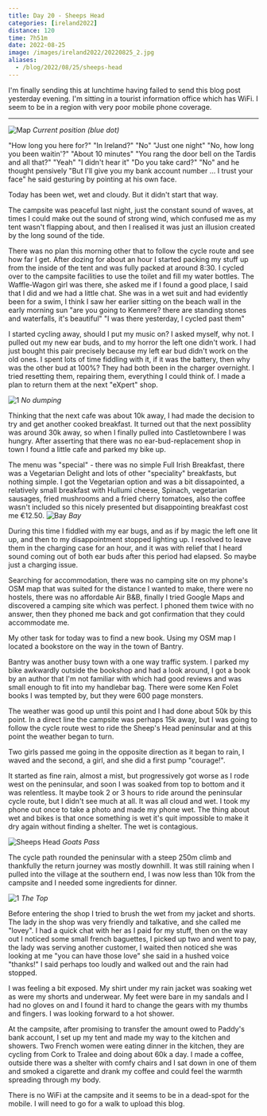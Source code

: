```yaml
--- 
title: Day 20 - Sheeps Head
categories: [ireland2022]
distance: 120
time: 7h51m
date: 2022-08-25
image: /images/ireland2022/20220825_2.jpg
aliases:
  - /blog/2022/08/25/sheeps-head
---
```


I'm finally sending this at lunchtime having failed to send this blog post
yesterday evening. I'm sitting in a tourist information office which has WiFi.
I seem to be in a region with very poor mobile phone coverage.

---

![Map](/images/ireland2022/20220825_map.jpg) 
*Current position (blue dot)*

"How long you here for?" "In Ireland?" "No" "Just one night" "No, how long you
been waitin'?" "About 10 minutes" "You rang the door bell on the Tardis and
all that?" "Yeah" "I didn't hear it" "Do you take card?" "No" and he thought
pensively "But I'll give you my bank account number ... I trust your face" he
said gesturing by pointing at his own face.

Today has been wet, wet and cloudy. But it didn't start that way.

The campsite was peaceful last night, just the constant sound of waves, at
times I could make out the sound of strong wind, which confused me as my tent
wasn't flapping about, and then I realised it was just an illusion created by
the long sound of the tide.

There was no plan this morning other that to follow the cycle route and see
how far I get. After dozing for about an hour I started packing my stuff up
from the inside of the tent and was fully packed at around 8:30. I cycled over
to the campsite facilities to use the toilet and fill my water bottles. The
Waffle-Wagon girl was there, she asked me if I found a good place, I said
that I did and we had a little chat. She was in a wet suit and had evidently
been for a swim, I think I saw her earlier sitting on the beach wall in the
early morning sun "are you going to Kenmere? there are standing stones and
waterfalls, it's beautiful" "I was there yesterday, I cycled past them"

I started cycling away, should I put my music on? I asked myself, why not. I
pulled out my new ear buds, and to my horror the left one didn't work. I had
just bought this pair precisely because my left ear bud didn't work on the old
ones. I spent lots of time fiddling with it, if it was the battery, then why
was the other bud at 100%? They had both been in the charger overnight. I
tried resetting them, repairing them, everything I could think of. I made a
plan to return them at the next "eXpert" shop.

![1](/images/ireland2022/20220825_1.jpg) 
*No dumping*

Thinking that the next cafe was about 10k away, I had made the decision to try
and get another cooked breakfast. It turned out that the next possiblity was
around 30k away, so when I finally pulled into Castletownbere I was hungry.
After asserting that there was no ear-bud-replacement shop in town I found a
little cafe and parked my bike up.

The menu was "special" - there was no simple Full Irish Breakfast, there was a
Vegetarian Delight and lots of other "speciality" breakfasts, but nothing
simple. I got the Vegetarian option and was a bit dissapointed, a relatively
small breakfast with Hullumi cheese, Spinach, vegetarian sausages, fried
mushrooms and a fried cherry tomatoes, also the coffee wasn't included so this
nicely presented but disappointing breakfast cost me €12.50.
![Bay](/images/ireland2022/20220825_2.jpg) 
*Bay*

During this time I fiddled with my ear bugs, and as if by magic the left one
lit up, and then to my disappointment stopped lighting up. I resolved to leave
them in the charging case for an hour, and it was with relief that I heard
sound coming out of both ear buds after this period had elapsed. So maybe just
a charging issue.

Searching for accommodation, there was no camping site on my phone's OSM map
that was suited for the distance I wanted to make, there were no hostels,
there was no affordable Air B&B, finally I tried Google Maps and discovered a
camping site which was perfect. I phoned them twice with no answer, then they
phoned me back and got confirmation that they could accommodate me.

My other task for today was to find a new book. Using my OSM map I located a
bookstore on the way in the town of Bantry.

Bantry was another busy town with a one way traffic system. I parked my bike
awkwardly outside the bookshop and had a look around, I got a book by an
author that I'm not familiar with which had good reviews and was small enough
to fit into my handlebar bag. There were some Ken Folet books I was tempted
by, but they were 600 page monsters.

The weather was good up until this point and I had done about 50k by this
point. In a direct line the campsite was perhaps 15k away, but I was going to
follow the cycle route west to ride the Sheep's Head peninsular and at this
point the weather began to turn.

Two girls passed me going in the opposite direction as it began to rain, I
waved and the second, a girl, and she did a first pump "courage!".

It started as fine rain, almost a mist, but progressively got worse as I rode
west on the peninsular, and soon I was soaked from top to bottom and it was
relentless. It maybe took 2 or 3 hours to ride around the peninsular
cycle route, but I didn't see much at all. It was all cloud and wet. I took my
phone out once to take a photo and made my phone wet. The thing about wet and
bikes is that once something is wet it's quit impossible to make it dry again
without finding a shelter. The wet is contagious.

![Sheeps Head](/images/ireland2022/20220825_3.jpg) 
*Goats Pass*

The cycle path rounded the peninsular with a steep 250m climb and thankfully
the return journey was mostly downhill. It was still raining when I pulled
into the village at the southern end, I was now less than 10k from the
campsite and I needed some ingredients for dinner.

![1](/images/ireland2022/20220825_4.jpg) 
*The Top*

Before entering the shop I tried to brush the wet from my jacket and shorts.
The lady in the shop was very friendly and talkative, and she called me
"lovey". I had a quick chat with her as I paid for my stuff, then on the way
out I noticed some small french baguettes, I picked up two and went to pay,
the lady was serving another customer, I waited then noticed she was looking
at me "you can have those love" she said in a hushed voice "thanks!" I said
perhaps too loudly and walked out and the rain had stopped.

I was feeling a bit exposed. My shirt under my rain jacket was soaking wet as
were my shorts and underwear. My feet were bare in my sandals and I had no
gloves on and I found it hard to change the gears with my thumbs and fingers.
I was looking forward to a hot shower.

At the campsite, after promising to transfer the amount owed to Paddy's bank
account, I set up my tent and made my way to the kitchen and showers. Two
French women were eating dinner in the kitchen, they are cycling from Cork to
Tralee and doing about 60k a day. I made a coffee, outside there was a shelter
with comfy chairs and I sat down in one of them and smoked a cigarette and
drank my coffee and could feel the warmth spreading through my body.

There is no WiFi at the campsite and it seems to be in a dead-spot for the
mobile. I will need to go for a walk to upload this blog.









